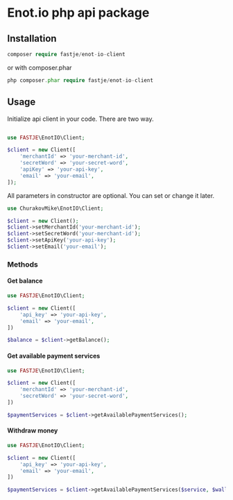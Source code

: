 Enot.io php api package
========================

Installation
--------------
```php
composer require fastje/enot-io-client
```
or with composer.phar
```php
php composer.phar require fastje/enot-io-client
```

Usage
------
Initialize api client in your code. There are two way.
```php

use FASTJE\EnotIO\Client;

$client = new Client([
    'merchantId' => 'your-merchant-id',
    'secretWord' => 'your-secret-word',
    'apiKey' => 'your-api-key',
    'email' => 'your-email',
]);
```
All parameters in constructor are optional. You can set or change it later.
```php
use ChurakovMike\EnotIO\Client;

$client = new Client();
$client->setMerchantId('your-merchant-id');
$client->setSecretWord('your-merchant-id');
$client->setApiKey('your-api-key');
$client->setEmail('your-email');
```

### Methods
#### Get balance
```php
use FASTJE\EnotIO\Client;

$client = new Client([
    'api_key' => 'your-api-key',
    'email' => 'your-email',
])

$balance = $client->getBalance();
```

#### Get available payment services
```php
use FASTJE\EnotIO\Client;

$client = new Client([
    'merchantId' => 'your-merchant-id',
    'secretWord' => 'your-secret-word',
])

$paymentServices = $client->getAvailablePaymentServices();

```

#### Withdraw money
```php
use FASTJE\EnotIO\Client;

$client = new Client([
    'api_key' => 'your-api-key',
    'email' => 'your-email',
])

$paymentServices = $client->getAvailablePaymentServices($service, $wallet, $amount);
```
